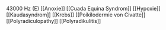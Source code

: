 43000 Hz (E)
[[Anoxie]]
[[Cuada Equina Syndrom]]
[[Hypoxie]]
[[Kaudasyndrom]]
[[Krebs]]
[[Poikilodermie von Civatte]]
[[Polyradiculopathy]]
[[Polyradikulitis]]
